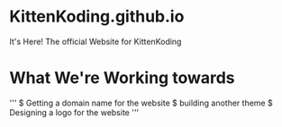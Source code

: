 KittenKoding.github.io
======================


It's Here!
The official Website for KittenKoding






What We're Working towards
==========================

'''
$ Getting a domain name for the website
$ building another theme
$ Designing a logo for the website
'''
